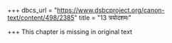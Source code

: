 +++
dbcs_url = "https://www.dsbcproject.org/canon-text/content/498/2385"
title = "13 त्रयोदशमः"

+++
This chapter is missing in original text

